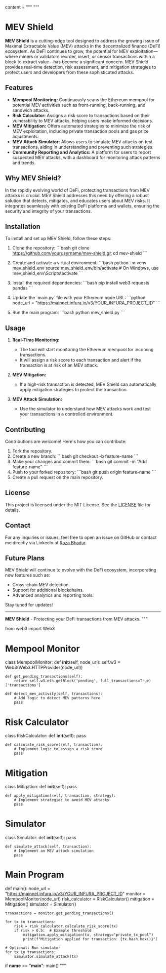 
content = """
\"\"\"
# MEV Shield

**MEV Shield** is a cutting-edge tool designed to address the growing issue of Maximal Extractable Value (MEV) attacks in the decentralized finance (DeFi) ecosystem. As DeFi continues to grow, the potential for MEV exploitation—where miners or validators reorder, insert, or censor transactions within a block to extract value—has become a significant concern. MEV Shield provides real-time detection, risk assessment, and mitigation strategies to protect users and developers from these sophisticated attacks.

## Features

- **Mempool Monitoring:** Continuously scans the Ethereum mempool for potential MEV activities such as front-running, back-running, and sandwich attacks.
- **Risk Calculator:** Assigns a risk score to transactions based on their vulnerability to MEV attacks, helping users make informed decisions.
- **MEV Mitigation:** Offers automated strategies to minimize the risk of MEV exploitation, including private transaction pools and gas price adjustments.
- **MEV Attack Simulator:** Allows users to simulate MEV attacks on test transactions, aiding in understanding and preventing such strategies.
- **Community Reporting and Analytics:** A platform for users to report suspected MEV attacks, with a dashboard for monitoring attack patterns and trends.

## Why MEV Shield?

In the rapidly evolving world of DeFi, protecting transactions from MEV attacks is crucial. MEV Shield addresses this need by offering a robust solution that detects, mitigates, and educates users about MEV risks. It integrates seamlessly with existing DeFi platforms and wallets, ensuring the security and integrity of your transactions.

## Installation

To install and set up MEV Shield, follow these steps:

1. Clone the repository:
   \```bash
   git clone https://github.com/yourusername/mev-shield.git
   cd mev-shield
   \```

2. Create and activate a virtual environment:
   \```bash
   python -m venv mev_shield_env
   source mev_shield_env/bin/activate  # On Windows, use mev_shield_env\\Scripts\\activate
   \```

3. Install the required dependencies:
   \```bash
   pip install web3 requests pandas
   \```

4. Update the \`main.py\` file with your Ethereum node URL:
   \```python
   node_url = "https://mainnet.infura.io/v3/YOUR_INFURA_PROJECT_ID"
   \```

5. Run the main program:
   \```bash
   python mev_shield.py
   \```

## Usage

1. **Real-Time Monitoring:**
   - The tool will start monitoring the Ethereum mempool for incoming transactions.
   - It will assign a risk score to each transaction and alert if the transaction is at risk of an MEV attack.

2. **MEV Mitigation:**
   - If a high-risk transaction is detected, MEV Shield can automatically apply mitigation strategies to protect the transaction.

3. **MEV Attack Simulation:**
   - Use the simulator to understand how MEV attacks work and test your transactions in a controlled environment.

## Contributing

Contributions are welcome! Here's how you can contribute:

1. Fork the repository.
2. Create a new branch:
   \```bash
   git checkout -b feature-name
   \```
3. Make your changes and commit them:
   \```bash
   git commit -m "Add feature-name"
   \```
4. Push to your forked repository:
   \```bash
   git push origin feature-name
   \```
5. Create a pull request on the main repository.

## License

This project is licensed under the MIT License. See the [LICENSE](LICENSE) file for details.

## Contact

For any inquiries or issues, feel free to open an issue on GitHub or contact me directly via LinkedIn at [Raza Bhadur](https://www.linkedin.com/in/raza-bhadur-b67248201).

## Future Plans

MEV Shield will continue to evolve with the DeFi ecosystem, incorporating new features such as:
- Cross-chain MEV detection.
- Support for additional blockchains.
- Advanced analytics and reporting tools.

Stay tuned for updates!

---

**MEV Shield** - Protecting your DeFi transactions from MEV attacks.
\"\"\"

from web3 import Web3

# Mempool Monitor
class MempoolMonitor:
    def __init__(self, node_url):
        self.w3 = Web3(Web3.HTTPProvider(node_url))
    
    def get_pending_transactions(self):
        return self.w3.eth.getBlock('pending', full_transactions=True)['transactions']

    def detect_mev_activity(self, transactions):
        # Add logic to detect MEV patterns here
        pass

# Risk Calculator
class RiskCalculator:
    def __init__(self):
        pass
    
    def calculate_risk_score(self, transaction):
        # Implement logic to assign a risk score
        pass

# Mitigation
class Mitigation:
    def __init__(self):
        pass
    
    def apply_mitigation(self, transaction, strategy):
        # Implement strategies to avoid MEV attacks
        pass

# Simulator
class Simulator:
    def __init__(self):
        pass
    
    def simulate_attack(self, transaction):
        # Implement an MEV attack simulation
        pass

# Main Program
def main():
    node_url = "https://mainnet.infura.io/v3/YOUR_INFURA_PROJECT_ID"
    monitor = MempoolMonitor(node_url)
    risk_calculator = RiskCalculator()
    mitigation = Mitigation()
    simulator = Simulator()
    
    transactions = monitor.get_pending_transactions()
    
    for tx in transactions:
        risk = risk_calculator.calculate_risk_score(tx)
        if risk > 0.5:  # Example threshold
            mitigation.apply_mitigation(tx, strategy="private_tx_pool")
            print(f"Mitigation applied for transaction: {tx.hash.hex()}")

    # Optional: Run simulator
    for tx in transactions:
        simulator.simulate_attack(tx)

if __name__ == "__main__":
    main()
"""


